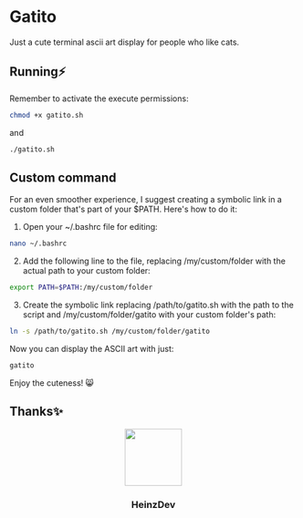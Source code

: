 # Gatito

Just a cute terminal ascii art display for people who like cats.

## Running⚡

Remember to activate the execute permissions:

```bash
chmod +x gatito.sh
```

and

```bash
./gatito.sh
```

## Custom command

For an even smoother experience, I suggest creating a symbolic link in a custom folder that's part of your $PATH. Here's how to do it:

1. Open your ~/.bashrc file for editing:

```bash
nano ~/.bashrc
```

2. Add the following line to the file, replacing /my/custom/folder with the actual path to your custom folder:

```bash
export PATH=$PATH:/my/custom/folder
```
3. Create the symbolic link replacing /path/to/gatito.sh with the path to the script and /my/custom/folder/gatito with your custom folder's path:

```bash
ln -s /path/to/gatito.sh /my/custom/folder/gatito
```

Now you can display the ASCII art with just:

```bash
gatito
```

Enjoy the cuteness! 😸

## Thanks✨

<div id="header" align="center">
  <a href="https://github.com/HeinzDev/">
    <img src="https://i.imgur.com/RtsYtRt.png" width="100"/>
  </a>
  <h3>HeinzDev</h3>
</div>